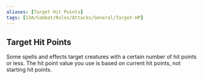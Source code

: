 ```yaml
---
aliases: [Target Hit Points]
tags: [13A/Combat/Rules/Attacks/General/Target-HP]
---
```


## Target Hit Points

Some spells and effects target creatures with a certain number of hit points or less. The hit point value you use is based on current hit points, not starting hit points.